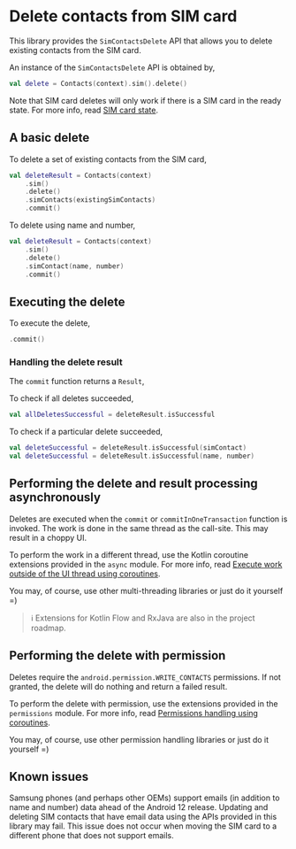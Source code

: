 # Delete contacts from SIM card

This library provides the `SimContactsDelete` API that allows you to delete existing contacts from
the SIM card.

An instance of the `SimContactsDelete` API is obtained by,

```kotlin
val delete = Contacts(context).sim().delete()
```

Note that SIM card deletes will only work if there is a SIM card in the ready state. For more info,
read [SIM card state](./../sim/about-sim-contacts.md#sim-card-state).

## A basic delete

To delete a set of existing contacts from the SIM card,

```kotlin
val deleteResult = Contacts(context)
    .sim()
    .delete()
    .simContacts(existingSimContacts)
    .commit()
```

To delete using name and number,

```kotlin
val deleteResult = Contacts(context)
    .sim()
    .delete()
    .simContact(name, number)
    .commit()
```

## Executing the delete

To execute the delete,

```kotlin
.commit()
```

### Handling the delete result

The `commit` function returns a `Result`,

To check if all deletes succeeded,

```kotlin
val allDeletesSuccessful = deleteResult.isSuccessful
```

To check if a particular delete succeeded,

```kotlin
val deleteSuccessful = deleteResult.isSuccessful(simContact)
val deleteSuccessful = deleteResult.isSuccessful(name, number)
```

## Performing the delete and result processing asynchronously

Deletes are executed when the `commit` or `commitInOneTransaction` function is invoked. The work is
done in the same thread as the call-site. This may result in a choppy UI.

To perform the work in a different thread, use the Kotlin coroutine extensions provided in the `async` module.
For more info, read [Execute work outside of the UI thread using coroutines](./../async/async-execution-coroutines.md).

You may, of course, use other multi-threading libraries or just do it yourself =)

> ℹ️ Extensions for Kotlin Flow and RxJava are also in the project roadmap.

## Performing the delete with permission

Deletes require the `android.permission.WRITE_CONTACTS` permissions. If not granted, the delete
will do nothing and return a failed result.

To perform the delete with permission, use the extensions provided in the `permissions` module.
For more info, read [Permissions handling using coroutines](./../permissions/permissions-handling-coroutines.md).

You may, of course, use other permission handling libraries or just do it yourself =)

## Known issues

Samsung phones (and perhaps other OEMs) support emails (in addition to name and number) data ahead
of the Android 12 release. Updating and deleting SIM contacts that have email data using the APIs
provided in this library may fail. This issue does not occur when moving the SIM card to a different
phone that does not support emails. 